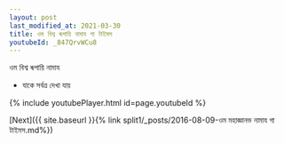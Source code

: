 ```yaml
---
layout: post
last_modified_at: 2021-03-30
title: ওম বিশ্ব ৰূপায়ি নামায গা টাইমস
youtubeId: _847QrvWCu8
---
```

 
 
 ওম বিশ্ব ৰূপায়ি নামায  
 
 -  যাকে সর্বত্র দেখা যায় 
 
  
 
  
 
 
 
 
 
 


{% include youtubePlayer.html id=page.youtubeId %}
 
[Next]({{ site.baseurl }}{% link  split1/_posts/2016-08-09-ওম মহাজ্ঞানভ নামায গা টাইমস.md%})
 
